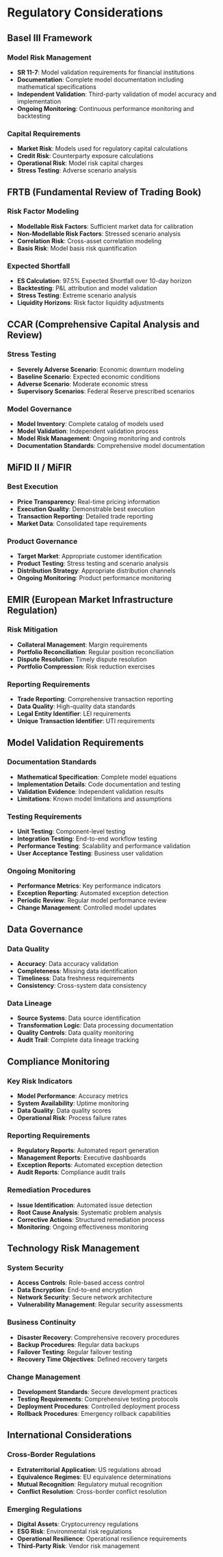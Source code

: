 # Regulatory Considerations

## Basel III Framework

### Model Risk Management
- **SR 11-7**: Model validation requirements for financial institutions
- **Documentation**: Complete model documentation including mathematical specifications
- **Independent Validation**: Third-party validation of model accuracy and implementation
- **Ongoing Monitoring**: Continuous performance monitoring and backtesting

### Capital Requirements
- **Market Risk**: Models used for regulatory capital calculations
- **Credit Risk**: Counterparty exposure calculations
- **Operational Risk**: Model risk capital charges
- **Stress Testing**: Adverse scenario analysis

## FRTB (Fundamental Review of Trading Book)

### Risk Factor Modeling
- **Modellable Risk Factors**: Sufficient market data for calibration
- **Non-Modellable Risk Factors**: Stressed scenario analysis
- **Correlation Risk**: Cross-asset correlation modeling
- **Basis Risk**: Model basis risk quantification

### Expected Shortfall
- **ES Calculation**: 97.5% Expected Shortfall over 10-day horizon
- **Backtesting**: P&L attribution and model validation
- **Stress Testing**: Extreme scenario analysis
- **Liquidity Horizons**: Risk factor liquidity adjustments

## CCAR (Comprehensive Capital Analysis and Review)

### Stress Testing
- **Severely Adverse Scenario**: Economic downturn modeling
- **Baseline Scenario**: Expected economic conditions
- **Adverse Scenario**: Moderate economic stress
- **Supervisory Scenarios**: Federal Reserve prescribed scenarios

### Model Governance
- **Model Inventory**: Complete catalog of models used
- **Model Validation**: Independent validation process
- **Model Risk Management**: Ongoing monitoring and controls
- **Documentation Standards**: Comprehensive model documentation

## MiFID II / MiFIR

### Best Execution
- **Price Transparency**: Real-time pricing information
- **Execution Quality**: Demonstrable best execution
- **Transaction Reporting**: Detailed trade reporting
- **Market Data**: Consolidated tape requirements

### Product Governance
- **Target Market**: Appropriate customer identification
- **Product Testing**: Stress testing and scenario analysis
- **Distribution Strategy**: Appropriate distribution channels
- **Ongoing Monitoring**: Product performance monitoring

## EMIR (European Market Infrastructure Regulation)

### Risk Mitigation
- **Collateral Management**: Margin requirements
- **Portfolio Reconciliation**: Regular position reconciliation
- **Dispute Resolution**: Timely dispute resolution
- **Portfolio Compression**: Risk reduction exercises

### Reporting Requirements
- **Trade Reporting**: Comprehensive transaction reporting
- **Data Quality**: High-quality data standards
- **Legal Entity Identifier**: LEI requirements
- **Unique Transaction Identifier**: UTI requirements

## Model Validation Requirements

### Documentation Standards
- **Mathematical Specification**: Complete model equations
- **Implementation Details**: Code documentation and testing
- **Validation Evidence**: Independent validation results
- **Limitations**: Known model limitations and assumptions

### Testing Requirements
- **Unit Testing**: Component-level testing
- **Integration Testing**: End-to-end workflow testing
- **Performance Testing**: Scalability and performance validation
- **User Acceptance Testing**: Business user validation

### Ongoing Monitoring
- **Performance Metrics**: Key performance indicators
- **Exception Reporting**: Automated exception detection
- **Periodic Review**: Regular model performance review
- **Change Management**: Controlled model updates

## Data Governance

### Data Quality
- **Accuracy**: Data accuracy validation
- **Completeness**: Missing data identification
- **Timeliness**: Data freshness requirements
- **Consistency**: Cross-system data consistency

### Data Lineage
- **Source Systems**: Data source identification
- **Transformation Logic**: Data processing documentation
- **Quality Controls**: Data quality monitoring
- **Audit Trail**: Complete data lineage tracking

## Compliance Monitoring

### Key Risk Indicators
- **Model Performance**: Accuracy metrics
- **System Availability**: Uptime monitoring
- **Data Quality**: Data quality scores
- **Operational Risk**: Process failure rates

### Reporting Requirements
- **Regulatory Reports**: Automated report generation
- **Management Reports**: Executive dashboards
- **Exception Reports**: Automated exception detection
- **Audit Reports**: Compliance audit trails

### Remediation Procedures
- **Issue Identification**: Automated issue detection
- **Root Cause Analysis**: Systematic problem analysis
- **Corrective Actions**: Structured remediation process
- **Monitoring**: Ongoing effectiveness monitoring

## Technology Risk Management

### System Security
- **Access Controls**: Role-based access control
- **Data Encryption**: End-to-end encryption
- **Network Security**: Secure network architecture
- **Vulnerability Management**: Regular security assessments

### Business Continuity
- **Disaster Recovery**: Comprehensive recovery procedures
- **Backup Procedures**: Regular data backups
- **Failover Testing**: Regular failover testing
- **Recovery Time Objectives**: Defined recovery targets

### Change Management
- **Development Standards**: Secure development practices
- **Testing Requirements**: Comprehensive testing protocols
- **Deployment Procedures**: Controlled deployment process
- **Rollback Procedures**: Emergency rollback capabilities

## International Considerations

### Cross-Border Regulations
- **Extraterritorial Application**: US regulations abroad
- **Equivalence Regimes**: EU equivalence determinations
- **Mutual Recognition**: Regulatory mutual recognition
- **Conflict Resolution**: Cross-border conflict resolution

### Emerging Regulations
- **Digital Assets**: Cryptocurrency regulations
- **ESG Risk**: Environmental risk regulations
- **Operational Resilience**: Operational resilience requirements
- **Third-Party Risk**: Vendor risk management
